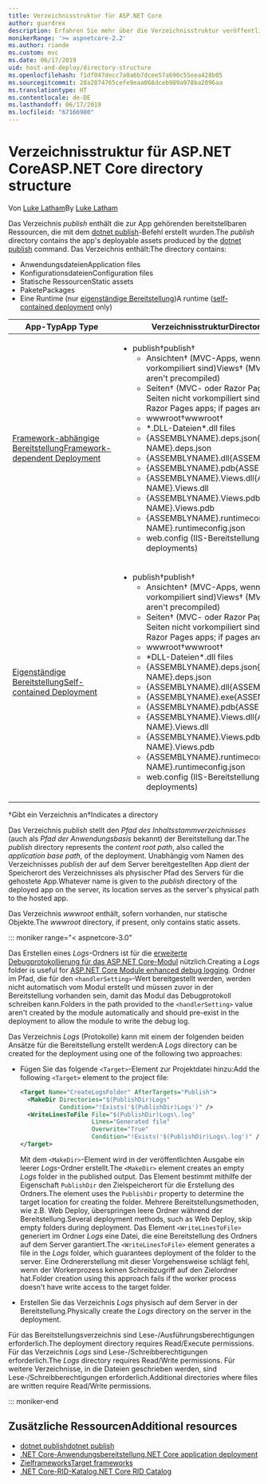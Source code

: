 ```yaml
---
title: Verzeichnisstruktur für ASP.NET Core
author: guardrex
description: Erfahren Sie mehr über die Verzeichnisstruktur veröffentlichter ASP.NET Core-Apps.
monikerRange: '>= aspnetcore-2.2'
ms.author: riande
ms.custom: mvc
ms.date: 06/17/2019
uid: host-and-deploy/directory-structure
ms.openlocfilehash: f1df047decc7a0a6b7dcee57a690c55eea428b05
ms.sourcegitcommit: 28a2874765cefe9eaa068dceb989a978ba2096aa
ms.translationtype: HT
ms.contentlocale: de-DE
ms.lasthandoff: 06/17/2019
ms.locfileid: "67166980"
---
```

# <a name="aspnet-core-directory-structure"></a><span data-ttu-id="dcbd9-103">Verzeichnisstruktur für ASP.NET Core</span><span class="sxs-lookup"><span data-stu-id="dcbd9-103">ASP.NET Core directory structure</span></span>

<span data-ttu-id="dcbd9-104">Von [Luke Latham](https://github.com/guardrex)</span><span class="sxs-lookup"><span data-stu-id="dcbd9-104">By [Luke Latham](https://github.com/guardrex)</span></span>

<span data-ttu-id="dcbd9-105">Das Verzeichnis *publish* enthält die zur App gehörenden bereitstellbaren Ressourcen, die mit dem [dotnet publish](/dotnet/core/tools/dotnet-publish)-Befehl erstellt wurden.</span><span class="sxs-lookup"><span data-stu-id="dcbd9-105">The *publish* directory contains the app's deployable assets produced by the [dotnet publish](/dotnet/core/tools/dotnet-publish) command.</span></span> <span data-ttu-id="dcbd9-106">Das Verzeichnis enthält:</span><span class="sxs-lookup"><span data-stu-id="dcbd9-106">The directory contains:</span></span>

* <span data-ttu-id="dcbd9-107">Anwendungsdateien</span><span class="sxs-lookup"><span data-stu-id="dcbd9-107">Application files</span></span>
* <span data-ttu-id="dcbd9-108">Konfigurationsdateien</span><span class="sxs-lookup"><span data-stu-id="dcbd9-108">Configuration files</span></span>
* <span data-ttu-id="dcbd9-109">Statische Ressourcen</span><span class="sxs-lookup"><span data-stu-id="dcbd9-109">Static assets</span></span>
* <span data-ttu-id="dcbd9-110">Pakete</span><span class="sxs-lookup"><span data-stu-id="dcbd9-110">Packages</span></span>
* <span data-ttu-id="dcbd9-111">Eine Runtime (nur [eigenständige Bereitstellung](/dotnet/core/deploying/#self-contained-deployments-scd))</span><span class="sxs-lookup"><span data-stu-id="dcbd9-111">A runtime ([self-contained deployment](/dotnet/core/deploying/#self-contained-deployments-scd) only)</span></span>

| <span data-ttu-id="dcbd9-112">App-Typ</span><span class="sxs-lookup"><span data-stu-id="dcbd9-112">App Type</span></span> | <span data-ttu-id="dcbd9-113">Verzeichnisstruktur</span><span class="sxs-lookup"><span data-stu-id="dcbd9-113">Directory Structure</span></span> |
| -------- | ------------------- |
| [<span data-ttu-id="dcbd9-114">Framework-abhängige Bereitstellung</span><span class="sxs-lookup"><span data-stu-id="dcbd9-114">Framework-dependent Deployment</span></span>](/dotnet/core/deploying/#framework-dependent-deployments-fdd) | <ul><li><span data-ttu-id="dcbd9-115">publish&dagger;</span><span class="sxs-lookup"><span data-stu-id="dcbd9-115">publish&dagger;</span></span><ul><li><span data-ttu-id="dcbd9-116">Ansichten&dagger; (MVC-Apps, wenn Ansichten nicht vorkompiliert sind)</span><span class="sxs-lookup"><span data-stu-id="dcbd9-116">Views&dagger; (MVC apps; if views aren't precompiled)</span></span></li><li><span data-ttu-id="dcbd9-117">Seiten&dagger; (MVC- oder Razor Pages-Apps, wenn Seiten nicht vorkompiliert sind)</span><span class="sxs-lookup"><span data-stu-id="dcbd9-117">Pages&dagger; (MVC or Razor Pages apps; if pages aren't precompiled)</span></span></li><li><span data-ttu-id="dcbd9-118">wwwroot&dagger;</span><span class="sxs-lookup"><span data-stu-id="dcbd9-118">wwwroot&dagger;</span></span></li><li><span data-ttu-id="dcbd9-119">\*\.DLL-Dateien</span><span class="sxs-lookup"><span data-stu-id="dcbd9-119">\*\.dll files</span></span></li><li><span data-ttu-id="dcbd9-120">{ASSEMBLYNAME}.deps.json</span><span class="sxs-lookup"><span data-stu-id="dcbd9-120">{ASSEMBLY NAME}.deps.json</span></span></li><li><span data-ttu-id="dcbd9-121">{ASSEMBLYNAME}.dll</span><span class="sxs-lookup"><span data-stu-id="dcbd9-121">{ASSEMBLY NAME}.dll</span></span></li><li><span data-ttu-id="dcbd9-122">{ASSEMBLYNAME}.pdb</span><span class="sxs-lookup"><span data-stu-id="dcbd9-122">{ASSEMBLY NAME}.pdb</span></span></li><li><span data-ttu-id="dcbd9-123">{ASSEMBLYNAME}.Views.dll</span><span class="sxs-lookup"><span data-stu-id="dcbd9-123">{ASSEMBLY NAME}.Views.dll</span></span></li><li><span data-ttu-id="dcbd9-124">{ASSEMBLYNAME}.Views.pdb</span><span class="sxs-lookup"><span data-stu-id="dcbd9-124">{ASSEMBLY NAME}.Views.pdb</span></span></li><li><span data-ttu-id="dcbd9-125">{ASSEMBLYNAME}.runtimeconfig.json</span><span class="sxs-lookup"><span data-stu-id="dcbd9-125">{ASSEMBLY NAME}.runtimeconfig.json</span></span></li><li><span data-ttu-id="dcbd9-126">web.config (IIS-Bereitstellungen)</span><span class="sxs-lookup"><span data-stu-id="dcbd9-126">web.config (IIS deployments)</span></span></li></ul></li></ul> |
| [<span data-ttu-id="dcbd9-127">Eigenständige Bereitstellung</span><span class="sxs-lookup"><span data-stu-id="dcbd9-127">Self-contained Deployment</span></span>](/dotnet/core/deploying/#self-contained-deployments-scd) | <ul><li><span data-ttu-id="dcbd9-128">publish&dagger;</span><span class="sxs-lookup"><span data-stu-id="dcbd9-128">publish&dagger;</span></span><ul><li><span data-ttu-id="dcbd9-129">Ansichten&dagger; (MVC-Apps, wenn Ansichten nicht vorkompiliert sind)</span><span class="sxs-lookup"><span data-stu-id="dcbd9-129">Views&dagger; (MVC apps; if views aren't precompiled)</span></span></li><li><span data-ttu-id="dcbd9-130">Seiten&dagger; (MVC- oder Razor Pages-Apps, wenn Seiten nicht vorkompiliert sind)</span><span class="sxs-lookup"><span data-stu-id="dcbd9-130">Pages&dagger; (MVC or Razor Pages apps; if pages aren't precompiled)</span></span></li><li><span data-ttu-id="dcbd9-131">wwwroot&dagger;</span><span class="sxs-lookup"><span data-stu-id="dcbd9-131">wwwroot&dagger;</span></span></li><li><span data-ttu-id="dcbd9-132">\*DLL-Dateien</span><span class="sxs-lookup"><span data-stu-id="dcbd9-132">\*.dll files</span></span></li><li><span data-ttu-id="dcbd9-133">{ASSEMBLYNAME}.deps.json</span><span class="sxs-lookup"><span data-stu-id="dcbd9-133">{ASSEMBLY NAME}.deps.json</span></span></li><li><span data-ttu-id="dcbd9-134">{ASSEMBLYNAME}.dll</span><span class="sxs-lookup"><span data-stu-id="dcbd9-134">{ASSEMBLY NAME}.dll</span></span></li><li><span data-ttu-id="dcbd9-135">{ASSEMBLYNAME}.exe</span><span class="sxs-lookup"><span data-stu-id="dcbd9-135">{ASSEMBLY NAME}.exe</span></span></li><li><span data-ttu-id="dcbd9-136">{ASSEMBLYNAME}.pdb</span><span class="sxs-lookup"><span data-stu-id="dcbd9-136">{ASSEMBLY NAME}.pdb</span></span></li><li><span data-ttu-id="dcbd9-137">{ASSEMBLYNAME}.Views.dll</span><span class="sxs-lookup"><span data-stu-id="dcbd9-137">{ASSEMBLY NAME}.Views.dll</span></span></li><li><span data-ttu-id="dcbd9-138">{ASSEMBLYNAME}.Views.pdb</span><span class="sxs-lookup"><span data-stu-id="dcbd9-138">{ASSEMBLY NAME}.Views.pdb</span></span></li><li><span data-ttu-id="dcbd9-139">{ASSEMBLYNAME}.runtimeconfig.json</span><span class="sxs-lookup"><span data-stu-id="dcbd9-139">{ASSEMBLY NAME}.runtimeconfig.json</span></span></li><li><span data-ttu-id="dcbd9-140">web.config (IIS-Bereitstellungen)</span><span class="sxs-lookup"><span data-stu-id="dcbd9-140">web.config (IIS deployments)</span></span></li></ul></li></ul> |

<span data-ttu-id="dcbd9-141">&dagger;Gibt ein Verzeichnis an</span><span class="sxs-lookup"><span data-stu-id="dcbd9-141">&dagger;Indicates a directory</span></span>

<span data-ttu-id="dcbd9-142">Das Verzeichnis *publish* stellt den *Pfad des Inhaltsstammverzeichnisses* (auch als *Pfad der Anwendungsbasis* bekannt) der Bereitstellung dar.</span><span class="sxs-lookup"><span data-stu-id="dcbd9-142">The *publish* directory represents the *content root path*, also called the *application base path*, of the deployment.</span></span> <span data-ttu-id="dcbd9-143">Unabhängig vom Namen des Verzeichnisses *publish* der auf dem Server bereitgestellten App dient der Speicherort des Verzeichnisses als physischer Pfad des Servers für die gehostete App.</span><span class="sxs-lookup"><span data-stu-id="dcbd9-143">Whatever name is given to the *publish* directory of the deployed app on the server, its location serves as the server's physical path to the hosted app.</span></span>

<span data-ttu-id="dcbd9-144">Das Verzeichnis *wwwroot* enthält, sofern vorhanden, nur statische Objekte.</span><span class="sxs-lookup"><span data-stu-id="dcbd9-144">The *wwwroot* directory, if present, only contains static assets.</span></span>

::: moniker range="< aspnetcore-3.0"

<span data-ttu-id="dcbd9-145">Das Erstellen eines *Logs*-Ordners ist für die [erweiterte Debugprotokollierung für das ASP.NET Core-Modul](xref:host-and-deploy/aspnet-core-module#enhanced-diagnostic-logs) nützlich.</span><span class="sxs-lookup"><span data-stu-id="dcbd9-145">Creating a *Logs* folder is useful for [ASP.NET Core Module enhanced debug logging](xref:host-and-deploy/aspnet-core-module#enhanced-diagnostic-logs).</span></span> <span data-ttu-id="dcbd9-146">Ordner im Pfad, die für den `<handlerSetting>`-Wert bereitgestellt werden, werden nicht automatisch vom Modul erstellt und müssen zuvor in der Bereitstellung vorhanden sein, damit das Modul das Debugprotokoll schreiben kann.</span><span class="sxs-lookup"><span data-stu-id="dcbd9-146">Folders in the path provided to the `<handlerSetting>` value aren't created by the module automatically and should pre-exist in the deployment to allow the module to write the debug log.</span></span>

<span data-ttu-id="dcbd9-147">Das Verzeichnis *Logs* (Protokolle) kann mit einem der folgenden beiden Ansätze für die Bereitstellung erstellt werden:</span><span class="sxs-lookup"><span data-stu-id="dcbd9-147">A *Logs* directory can be created for the deployment using one of the following two approaches:</span></span>

* <span data-ttu-id="dcbd9-148">Fügen Sie das folgende `<Target>`-Element zur Projektdatei hinzu:</span><span class="sxs-lookup"><span data-stu-id="dcbd9-148">Add the following `<Target>` element to the project file:</span></span>

   ```xml
   <Target Name="CreateLogsFolder" AfterTargets="Publish">
     <MakeDir Directories="$(PublishDir)Logs" 
              Condition="!Exists('$(PublishDir)Logs')" />
     <WriteLinesToFile File="$(PublishDir)Logs\.log" 
                       Lines="Generated file" 
                       Overwrite="True" 
                       Condition="!Exists('$(PublishDir)Logs\.log')" />
   </Target>
   ```

   <span data-ttu-id="dcbd9-149">Mit dem `<MakeDir>`-Element wird in der veröffentlichten Ausgabe ein leerer *Logs*-Ordner erstellt.</span><span class="sxs-lookup"><span data-stu-id="dcbd9-149">The `<MakeDir>` element creates an empty *Logs* folder in the published output.</span></span> <span data-ttu-id="dcbd9-150">Das Element bestimmt mithilfe der Eigenschaft `PublishDir` den Zielspeicherort für die Erstellung des Ordners.</span><span class="sxs-lookup"><span data-stu-id="dcbd9-150">The element uses the `PublishDir` property to determine the target location for creating the folder.</span></span> <span data-ttu-id="dcbd9-151">Mehrere Bereitstellungsmethoden, wie z.B. Web Deploy, überspringen leere Ordner während der Bereitstellung.</span><span class="sxs-lookup"><span data-stu-id="dcbd9-151">Several deployment methods, such as Web Deploy, skip empty folders during deployment.</span></span> <span data-ttu-id="dcbd9-152">Das Element `<WriteLinesToFile>` generiert im Ordner *Logs* eine Datei, die eine Bereitstellung des Ordners auf dem Server garantiert.</span><span class="sxs-lookup"><span data-stu-id="dcbd9-152">The `<WriteLinesToFile>` element generates a file in the *Logs* folder, which guarantees deployment of the folder to the server.</span></span> <span data-ttu-id="dcbd9-153">Eine Ordnererstellung mit dieser Vorgehensweise schlägt fehl, wenn der Workerprozess keinen Schreibzugriff auf den Zielordner hat.</span><span class="sxs-lookup"><span data-stu-id="dcbd9-153">Folder creation using this approach fails if the worker process doesn't have write access to the target folder.</span></span>

* <span data-ttu-id="dcbd9-154">Erstellen Sie das Verzeichnis *Logs* physisch auf dem Server in der Bereitstellung.</span><span class="sxs-lookup"><span data-stu-id="dcbd9-154">Physically create the *Logs* directory on the server in the deployment.</span></span>

<span data-ttu-id="dcbd9-155">Für das Bereitstellungsverzeichnis sind Lese-/Ausführungsberechtigungen erforderlich.</span><span class="sxs-lookup"><span data-stu-id="dcbd9-155">The deployment directory requires Read/Execute permissions.</span></span> <span data-ttu-id="dcbd9-156">Für das Verzeichnis *Logs* sind Lese-/Schreibberechtigungen erforderlich.</span><span class="sxs-lookup"><span data-stu-id="dcbd9-156">The *Logs* directory requires Read/Write permissions.</span></span> <span data-ttu-id="dcbd9-157">Für weitere Verzeichnisse, in die Dateien geschrieben werden, sind Lese-/Schreibberechtigungen erforderlich.</span><span class="sxs-lookup"><span data-stu-id="dcbd9-157">Additional directories where files are written require Read/Write permissions.</span></span>

::: moniker-end

## <a name="additional-resources"></a><span data-ttu-id="dcbd9-158">Zusätzliche Ressourcen</span><span class="sxs-lookup"><span data-stu-id="dcbd9-158">Additional resources</span></span>

* [<span data-ttu-id="dcbd9-159">dotnet publish</span><span class="sxs-lookup"><span data-stu-id="dcbd9-159">dotnet publish</span></span>](/dotnet/core/tools/dotnet-publish)
* [<span data-ttu-id="dcbd9-160">.NET Core-Anwendungsbereitstellung</span><span class="sxs-lookup"><span data-stu-id="dcbd9-160">.NET Core application deployment</span></span>](/dotnet/core/deploying/)
* [<span data-ttu-id="dcbd9-161">Zielframeworks</span><span class="sxs-lookup"><span data-stu-id="dcbd9-161">Target frameworks</span></span>](/dotnet/standard/frameworks)
* [<span data-ttu-id="dcbd9-162">.NET Core-RID-Katalog</span><span class="sxs-lookup"><span data-stu-id="dcbd9-162">.NET Core RID Catalog</span></span>](/dotnet/core/rid-catalog)
